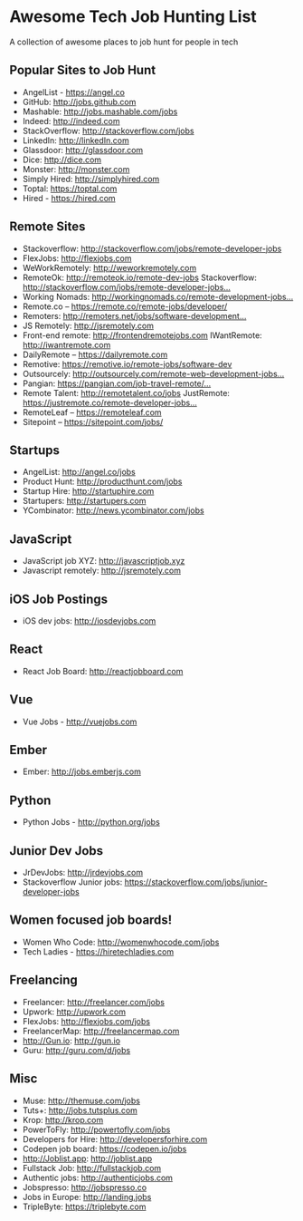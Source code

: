 # Awesome Tech Job Hunting List

A collection of awesome places to job hunt for people in tech 

## Popular Sites to Job Hunt
* AngelList - https://angel.co
* GitHub: http://jobs.github.com
* Mashable: http://jobs.mashable.com/jobs
* Indeed: http://indeed.com
* StackOverflow: http://stackoverflow.com/jobs
* LinkedIn: http://linkedIn.com
* Glassdoor: http://glassdoor.com
* Dice: http://dice.com
* Monster: http://monster.com
* Simply Hired: http://simplyhired.com
* Toptal: https://toptal.com
* Hired - https://hired.com

## Remote Sites
* Stackoverflow: http://stackoverflow.com/jobs/remote-developer-jobs
* FlexJobs: http://flexjobs.com
* WeWorkRemotely: http://weworkremotely.com
* RemoteOk: http://remoteok.io/remote-dev-jobs Stackoverflow: http://stackoverflow.com/jobs/remote-developer-jobs…
* Working Nomads: http://workingnomads.co/remote-development-jobs…
* Remote.co – https://remote.co/remote-jobs/developer/
* Remoters: http://remoters.net/jobs/software-development…
* JS Remotely: http://jsremotely.com
* Front-end remote: http://frontendremotejobs.com IWantRemote: http://iwantremote.com
* DailyRemote – https://dailyremote.com
* Remotive: https://remotive.io/remote-jobs/software-dev
* Outsourcely: http://outsourcely.com/remote-web-development-jobs…
* Pangian: https://pangian.com/job-travel-remote/…
* Remote Talent: http://remotetalent.co/jobs JustRemote: https://justremote.co/remote-developer-jobs…
* RemoteLeaf – https://remoteleaf.com
* Sitepoint – https://sitepoint.com/jobs/

## Startups
* AngelList: http://angel.co/jobs
* Product Hunt: http://producthunt.com/jobs
* Startup Hire: http://startuphire.com
* Startupers: http://startupers.com
* YCombinator: http://news.ycombinator.com/jobs

## JavaScript
* JavaScript job XYZ: http://javascriptjob.xyz
* Javascript remotely: http://jsremotely.com

## iOS Job Postings
* iOS dev jobs: http://iosdevjobs.com

## React
* React Job Board: http://reactjobboard.com

## Vue
* Vue Jobs - http://vuejobs.com

## Ember
* Ember: http://jobs.emberjs.com

## Python
* Python Jobs - http://python.org/jobs

## Junior Dev Jobs
* JrDevJobs: http://jrdevjobs.com
* Stackoverflow Junior jobs: https://stackoverflow.com/jobs/junior-developer-jobs

## Women focused job boards!
* Women Who Code: http://womenwhocode.com/jobs
* Tech Ladies - https://hiretechladies.com

## Freelancing

* Freelancer: http://freelancer.com/jobs
* Upwork: http://upwork.com
* FlexJobs: http://flexjobs.com/jobs
* FreelancerMap: http://freelancermap.com
* http://Gun.io: http://gun.io
* Guru: http://guru.com/d/jobs

## Misc
* Muse: http://themuse.com/jobs
* Tuts+: http://jobs.tutsplus.com
* Krop: http://krop.com
* PowerToFly: http://powertofly.com/jobs
* Developers for Hire: http://developersforhire.com
* Codepen job board: https://codepen.io/jobs
* http://Joblist.app: http://joblist.app
* Fullstack Job: http://fullstackjob.com
* Authentic jobs: http://authenticjobs.com
* Jobspresso: http://jobspresso.co
* Jobs in Europe: http://landing.jobs
*  TripleByte: https://triplebyte.com
